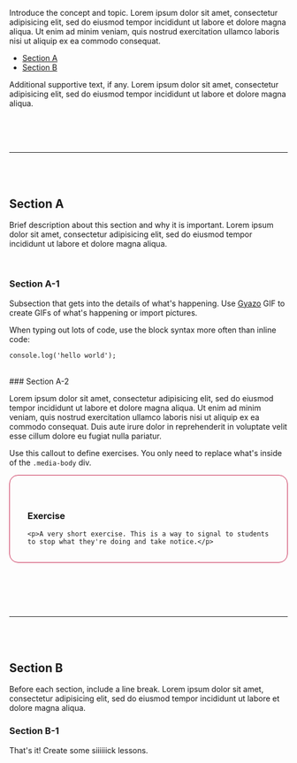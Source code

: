 Introduce the concept and topic. Lorem ipsum dolor sit amet, consectetur adipisicing elit, sed do eiusmod tempor incididunt ut labore et dolore magna aliqua. Ut enim ad minim veniam, quis nostrud exercitation ullamco laboris nisi ut aliquip ex ea commodo consequat.

* [Section A](#section-a)
* [Section B](#section-b)

Additional supportive text, if any. Lorem ipsum dolor sit amet, consectetur adipisicing elit, sed do eiusmod tempor incididunt ut labore et dolore magna aliqua.

<hr style="margin: 5rem 0;"/>

## Section A

Brief description about this section and why it is important. Lorem ipsum dolor sit amet, consectetur adipisicing elit, sed do eiusmod tempor incididunt ut labore et dolore magna aliqua.

<br><!-- Include this break to give a bit more spacing to the section -->
### Section A-1

Subsection that gets into the details of what's happening. Use [Gyazo](https://gyazo.com/) GIF to create GIFs of what's happening or import pictures.

When typing out lots of code, use the block syntax more often than inline code:

```
console.log('hello world');
```

<br>
### Section A-2

Lorem ipsum dolor sit amet, consectetur adipisicing elit, sed do eiusmod tempor incididunt ut labore et dolore magna aliqua. Ut enim ad minim veniam, quis nostrud exercitation ullamco laboris nisi ut aliquip ex ea commodo consequat. Duis aute irure dolor in reprehenderit in voluptate velit esse cillum dolore eu fugiat nulla pariatur.

Use this callout to define exercises. You only need to replace what's inside of the `.media-body` div.

<div class="media" style="padding: 2.5rem 2rem 1rem; border: 1px solid #c7254e; border-radius: 1rem;">
  <div class="media-left" style="font-size: 3rem; color: #c7254e;">
    <i class="fa fa-exclamation-circle"></i>
  </div>
  <div class="media-body">
    <h3 class="media-heading">Exercise</h3>

    <p>A very short exercise. This is a way to signal to students to stop what they're doing and take notice.</p>

  </div>
</div>
<br>

<hr style="margin: 5rem 0;"/>

## Section B

Before each section, include a line break. Lorem ipsum dolor sit amet, consectetur adipisicing elit, sed do eiusmod tempor incididunt ut labore et dolore magna aliqua.

### Section B-1

That's it! Create some siiiiiick lessons.

